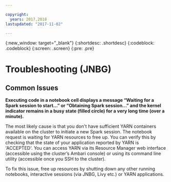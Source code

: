 ```yaml
---

copyright:
  years: 2017,2018
lastupdated: "2017-11-02"

---
```


<!-- Attribute definitions -->
{:new_window: target="_blank"}
{:shortdesc: .shortdesc}
{:codeblock: .codeblock}
{:screen: .screen}
{:pre: .pre}


# Troubleshooting (JNBG)

## Common Issues

**Executing code in a notebook cell displays a message “Waiting for a Spark session to start...” or “Obtaining Spark session...” and the kernel indicator remains in a busy state (filled circle) for a very long time (over a minute).**

The most likely cause is that you don't have sufficient YARN containers available on the cluster to initiate a new Spark session. The notebook request is waiting for YARN resources to free up. You can verify this by checking that the state of your application reported by YARN is 'ACCEPTED'. You can access YARN via its Resource Manager web interface (accessible using the cluster’s Ambari console) or using its command line utility (accessible once you SSH to the cluster).

To fix this issue, free up resources by shutting down any other running notebooks, interactive sessions (via JNBG, Livy etc.) or YARN applications.
